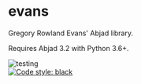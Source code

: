# evans
Gregory Rowland Evans' Abjad library. <br/>

Requires Abjad 3.2 with Python 3.6+. <br/>

![testing](https://github.com/GregoryREvans/evans/workflows/testing/badge.svg) <br />
[![Code style: black](https://img.shields.io/badge/code%20style-black-000000.svg)](https://github.com/python/black) <br/>
